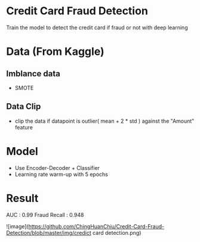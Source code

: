 
# Credit Card Fraud Detection
  Train the model to detect the credit card if fraud or not with deep learning

# Data (From Kaggle)
  ## Imblance data
   * SMOTE
   
  ## Data Clip
   * clip the data if datapoint is outlier( mean + 2 * std ) against the "Amount" feature  
   
# Model
  * Use Encoder-Decoder + Classifier
  * Learning rate warm-up with 5 epochs
  
# Result
  AUC : 0.99
  Fraud Recall : 0.948
  
  ![image](https://github.com/ChingHuanChiu/Credit-Card-Fraud-Detection/blob/master/img/credict card detection.png)
  

    